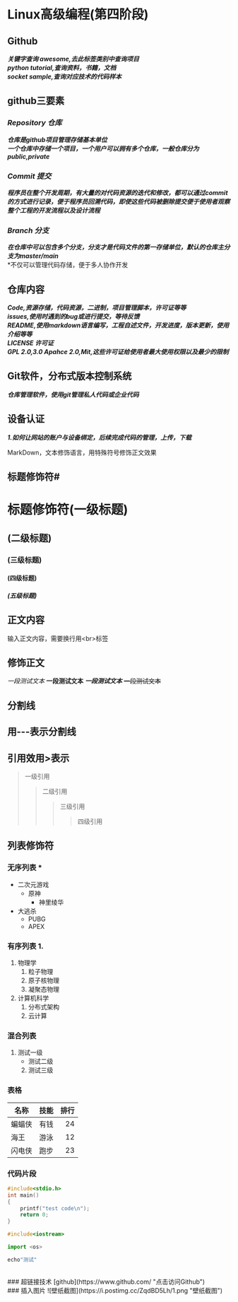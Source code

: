 # Linux高级编程(第四阶段)
## Github
***关键字查询 awesome,去此标签类别中查询项目***<br>
***python tutorial,查询资料，书籍，文档***<br>
***socket sample,查询对应技术的代码样本***
## github三要素
### ***Repository 仓库***
***仓库是github项目管理存储基本单位***<br>
***一个仓库中存储一个项目，一个用户可以拥有多个仓库，一般仓库分为public,private***<br>
### ***Commit 提交***
***程序员在整个开发周期，有大量的对代码资源的迭代和修改，都可以通过commit的方式进行记录，便于程序员回溯代码，即使这些代码被删除提交便于使用者观察整个工程的开发流程以及设计流程***
### ***Branch 分支***
***在仓库中可以包含多个分支，分支才是代码文件的第一存储单位，默认的仓库主分支为master/main***<br>
\*不仅可以管理代码存储，便于多人协作开发
## 仓库内容
***Code,资源存储，代码资源，二进制，项目管理脚本，许可证等等***<br>
***issues,使用时遇到的bug或进行提交，等待反馈***<br>
***README,使用markdown语言编写，工程自述文件，开发进度，版本更新，使用介绍等等***<br>
***LICENSE 许可证***<br>
***GPL 2.0,3.0 Apahce 2.0,Mit,这些许可证给使用者最大使用权限以及最少的限制***
## Git软件，分布式版本控制系统
***仓库管理软件，使用git管理私人代码或企业代码***<br>
## 设备认证
***1.如何让网站的账户与设备绑定，后续完成代码的管理，上传，下载***<br>

MarkDown，文本修饰语言，用特殊符号修饰正文效果<br>
## 标题修饰符\#
# 标题修饰符(一级标题)
## (二级标题)
### (三级标题)
#### (四级标题)
##### (五级标题)


## 正文内容
输入正文内容，需要换行用\<br\>标签<br>
## 修饰正文
*一段测试文本*
**一段测试文本**
***一段测试文本***
~~一段测试文本~~<br>

## 分割线
用\-\-\-表示分割线
--- 
## 引用效用\>表示
> 一级引用
>> 二级引用
>>> 三级引用
>>>> 四级引用<br>
## 列表修饰符
### 无序列表 \*
* 二次元游戏
	* 原神
		* 神里绫华
* 大逃杀
	* PUBG
	* APEX<br>
### 有序列表 1.
1. 物理学
	1. 粒子物理
	2. 原子核物理
	3. 凝聚态物理
2. 计算机科学
	1. 分布式架构
	2. 云计算
### 混合列表
1. 测试一级
	* 测试二级
	2. 测试三级
### 表格
名称|技能|排行
--|:--:|--:
蝙蝠侠|有钱|24
海王|游泳|12
闪电侠|跑步|23
### 代码片段
```c
#include<stdio.h>
int main()
{
	printf("test code\n");
	return 0;
}
```
```cpp
#include<iostream>
```
```python
import <os>
```
```bash
echo"测试"
```
<br>
### 超链接技术
[github](https://www.github.com/ "点击访问Github")
<br>
### 插入图片
![壁纸截图](https://i.postimg.cc/ZqdBD5Lh/1.png "壁纸截图")
